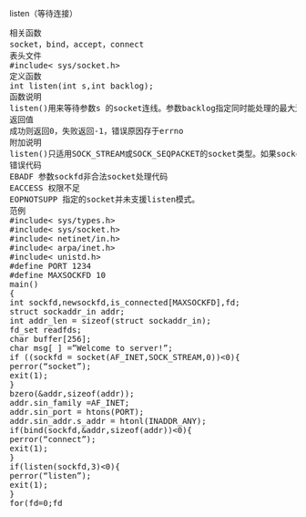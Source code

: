listen（等待连接）
<pre>相关函数
socket，bind，accept，connect
表头文件
#include< sys/socket.h>
定义函数
int listen(int s,int backlog);
函数说明
listen()用来等待参数s 的socket连线。参数backlog指定同时能处理的最大连接要求，如果连接数目达此上限则client端将收到ECONNREFUSED的错误。Listen()并未开始接收连线，只是设置socket为listen模式，真正接收client端连线的是accept()。通常listen()会在socket()，bind()之后调用，接着才调用accept()。
返回值
成功则返回0，失败返回-1，错误原因存于errno
附加说明
listen()只适用SOCK_STREAM或SOCK_SEQPACKET的socket类型。如果socket为AF_INET则参数backlog 最大值可设至128。
错误代码
EBADF 参数sockfd非合法socket处理代码
EACCESS 权限不足
EOPNOTSUPP 指定的socket并未支援listen模式。
范例
#include< sys/types.h>
#include< sys/socket.h>
#include< netinet/in.h>
#include< arpa/inet.h>
#include< unistd.h>
#define PORT 1234
#define MAXSOCKFD 10
main()
{
int sockfd,newsockfd,is_connected[MAXSOCKFD],fd;
struct sockaddr_in addr;
int addr_len = sizeof(struct sockaddr_in);
fd_set readfds;
char buffer[256];
char msg[ ] =”Welcome to server!”;
if ((sockfd = socket(AF_INET,SOCK_STREAM,0))<0){
perror(“socket”);
exit(1);
}
bzero(&addr,sizeof(addr));
addr.sin_family =AF_INET;
addr.sin_port = htons(PORT);
addr.sin_addr.s_addr = htonl(INADDR_ANY);
if(bind(sockfd,&addr,sizeof(addr))<0){
perror(“connect”);
exit(1);
}
if(listen(sockfd,3)<0){
perror(“listen”);
exit(1);
}
for(fd=0;fd<MAXSOCKFD;fd++)
is_connected[fd]=0;
while(1){
FD_ZERO(&readfds);
FD_SET(sockfd,&readfds);
for(fd=0;fd<MAXSOCKFD;fd++)
if(is_connected[fd]) FD_SET(fd,&readfds);
if(!select(MAXSOCKFD,&readfds,NULL,NULL,NULL))continue;
for(fd=0;fd<MAXSOCKFD;fd++)
if(FD_ISSET(fd,&readfds)){
if(sockfd = =fd){
if((newsockfd = accept (sockfd,&addr,&addr_len))<0)
perror(“accept”);
write(newsockfd,msg,sizeof(msg));
is_connected[newsockfd] =1;
printf(“cnnect from %s\n”,inet_ntoa(addr.sin_addr));
}else{
bzero(buffer,sizeof(buffer));
if(read(fd,buffer,sizeof(buffer))<=0){
printf(“connect closed.\n”);
is_connected[fd]=0;
close(fd);
}else
printf(“%s”,buffer);
}
}
}
}
执行
$ ./listen
connect from 127.0.0.1
hi I am client
connected closed.</pre>